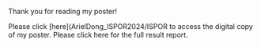 Thank you for reading my poster!

Please click [here](ArielDong_ISPOR2024/ISPOR to access the digital copy of my poster.
Please click here for the full result report.

